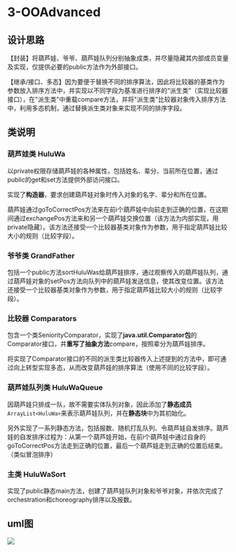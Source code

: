 # 3-OOAdvanced

## 设计思路

【封装】将葫芦娃、爷爷、葫芦娃队列分别抽象成类，并尽量隐藏其内部成员变量及实现，仅提供必要的public方法作为外部接口。

【继承/接口、多态】因为要便于替换不同的排序算法，因此将比较器的基类作为参数放入排序方法中，并实现以不同字段为基准进行排序的“派生类”（实现比较器接口），在"派生类"中重载compare方法，并将"派生类"比较器对象传入排序方法中，利用多态机制，通过替换派生类对象来实现不同的排序字段。

## 类说明

### 葫芦娃类 HuluWa

以private权限存储葫芦娃的各种属性，包括姓名、辈分、当前所在位置，通过public的get和set方法提供外部访问接口。

实现了**构造器**，要求创建葫芦娃对象时传入对象的名字、辈分和所在位置。

葫芦娃通过goToCorrectPos方法来在前i个葫芦娃中向前走到正确的位置，在这期间通过exchangePos方法来和另一个葫芦娃交换位置（该方法为内部实现，用private隐藏）。该方法还接受一个比较器基类对象作为参数，用于指定葫芦娃比较大小的规则（比较字段）。

### 爷爷类 GrandFather

包括一个public方法sortHuluWas给葫芦娃排序，通过观察传入的葫芦娃队列，通过葫芦娃对象的setPos方法向队列中的葫芦娃发送信息，使其改变位置。该方法还接受一个比较器基类对象作为参数，用于指定葫芦娃比较大小的规则（比较字段）。

### 比较器 Comparators

包含一个类SeniorityComparator，实现了**java.util.Comparator包**的Comparator接口，并**重写了抽象方法**compare，按照辈分为葫芦娃排序。

将实现了Comparator接口的不同的派生类比较器传入上述提到的方法中，即可通过向上转型实现多态，从而改变葫芦娃的排序算法（使用不同的比较字段）。

### 葫芦娃队列类 HuluWaQueue

因葫芦娃只排成一队，故不需要实体队列对象，因此添加了**静态成员**`ArrayList<HuluWa>`来表示葫芦娃队列，并在**静态块**中为其初始化。

另外实现了一系列静态方法，包括报数、随机打乱队列、令葫芦娃自发排序。葫芦娃的自发排序过程为：从第一个葫芦娃开始，在前i个葫芦娃中通过自身的goToCorrectPos方法走到正确的位置，最后一个葫芦娃走到正确的位置后结束。（类似冒泡排序）

### 主类 HuluWaSort

实现了public静态main方法，创建了葫芦娃队列对象和爷爷对象，并依次完成了orchestration和choreography排序以及报数。

## uml图

![](http://www.plantuml.com/plantuml/png/fLDDRzD04BtxLunyIYlNKZcIAWgg14L259H87127gJDs5lR3cfsDg4B_EuqtJZVOxeLJeddptio-DrvwGPPWT5Pfz1xkWWxV4FOP043BQeT2eAo09wiSAtcSdq4hOMKRi6XeFk2qpiTYL9sTwHGfj-ZxBw98UD2gwceDoQgdpCRGBywVrtTERS1785NjLuiDzBlQecteq1NNWsttKy0xPdpyfBpSH63H8LrrEAXnQtVhcAdg1hx2BU3McHOPnV49hKwbeRIGrf_HqFFpdh9ZFXyOxUOzofOOziDNEvQe_3-R9EDErhyGu4QPLfCXApxHMSHjblSxObORIbEAqjJxxAuBwF--IOR5sjT0WVuvG2yegdejc7cMc37Ttv3SzPJPnP0IRRJ1F13Vr_LqYz-6kjOqtO11tCgnp1BdHYsEgnrQOJybPb3PMVnSlly0vCPt0YrMlx0Xo7_Y3iiWIfSlq_AZt4Shn3LMb8HrXE2KpBeBPNt8eqEUdkNJoF-KvTWjPEavbkNY-9WiINAgd5_dS7br1VbbdiBHYPGqCZR2ewHqeRTGCQ7Gc71SOm0DXoKoIxAROFHV)